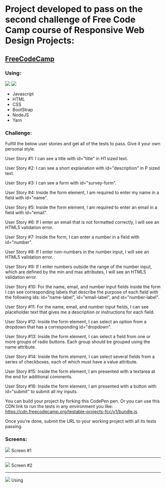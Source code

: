 # Project developed to pass on the second challenge of Free Code Camp course of Responsive Web Design Projects: 

## [FreeCodeCamp](https://www.freecodecamp.org/caroldf07 "FreeCodeCamp")

### Using:

![](https://img.shields.io/github/languages/count/caroldf07/Survey_form?color=green&style=for-the-badge) ![](https://img.shields.io/github/languages/top/caroldf07/Survey_form?style=for-the-badge)
-   Javascript
-   HTML
-   CSS
-   BootStrap
-   NodeJS
-   Yarn

### Challenge:

Fulfill the below user stories and get all of the tests to pass. Give it your own personal style.

User Story #1: I can see a title with id="title" in H1 sized text.

User Story #2: I can see a short explanation with id="description" in P sized text.

User Story #3: I can see a form with id="survey-form".

User Story #4: Inside the form element, I am required to enter my name in a field with id="name".

User Story #5: Inside the form element, I am required to enter an email in a field with id="email".

User Story #6: If I enter an email that is not formatted correctly, I will see an HTML5 validation error.

User Story #7: Inside the form, I can enter a number in a field with id="number".

User Story #8: If I enter non-numbers in the number input, I will see an HTML5 validation error.

User Story #9: If I enter numbers outside the range of the number input, which are defined by the min and max attributes, I will see an HTML5 validation error.

User Story #10: For the name, email, and number input fields inside the form I can see corresponding labels that describe the purpose of each field with the following ids: id="name-label", id="email-label", and id="number-label".

User Story #11: For the name, email, and number input fields, I can see placeholder text that gives me a description or instructions for each field.

User Story #12: Inside the form element, I can select an option from a dropdown that has a corresponding id="dropdown".

User Story #13: Inside the form element, I can select a field from one or more groups of radio buttons. Each group should be grouped using the name attribute.

User Story #14: Inside the form element, I can select several fields from a series of checkboxes, each of which must have a value attribute.

User Story #15: Inside the form element, I am presented with a textarea at the end for additional comments.

User Story #16: Inside the form element, I am presented with a button with id="submit" to submit all my inputs.

You can build your project by forking this CodePen pen. Or you can use this CDN link to run the tests in any environment you like: https://cdn.freecodecamp.org/testable-projects-fcc/v1/bundle.js.

Once you're done, submit the URL to your working project with all its tests passing.

### Screens:

![](https://imgur.com/uWusX0U.png)
Screen #1

------------


![](https://imgur.com/hwYXeRv.png)
Screen #2

------------


![](https://imgur.com/ROZkKFm.gif)
Using
